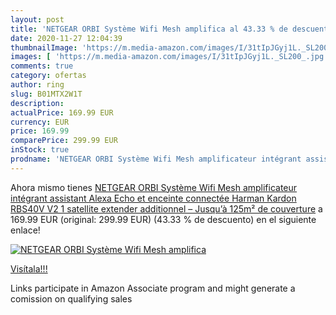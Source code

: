 ```yaml
---
layout: post
title: 'NETGEAR ORBI Système Wifi Mesh amplifica al 43.33 % de descuento'
date: 2020-11-27 12:04:39
thumbnailImage: 'https://m.media-amazon.com/images/I/31tIpJGyj1L._SL200_.jpg'
images: [ 'https://m.media-amazon.com/images/I/31tIpJGyj1L._SL200_.jpg' ]
comments: true
category: ofertas
author: ring
slug: B01MTX2W1T
description:
actualPrice: 169.99 EUR
currency: EUR
price: 169.99
comparePrice: 299.99 EUR
inStock: true
prodname: 'NETGEAR ORBI Système Wifi Mesh amplificateur intégrant assistant Alexa Echo et enceinte connectée Harman Kardon RBS40V V2 1 satellite extender additionnel  – Jusqu’à 125m² de couverture'
---
```


Ahora mismo tienes [NETGEAR ORBI Système Wifi Mesh amplificateur intégrant assistant Alexa Echo et enceinte connectée Harman Kardon RBS40V V2 1 satellite extender additionnel  – Jusqu’à 125m² de couverture](https://www.amazon.fr/dp/B01MTX2W1T/?tag=tolees0d-21) a 169.99 EUR (original: 299.99 EUR) (43.33 %  de descuento) en el siguiente enlace!

[![NETGEAR ORBI Système Wifi Mesh amplifica](https://m.media-amazon.com/images/I/31tIpJGyj1L._SL200_.jpg)](https://www.amazon.fr/dp/B01MTX2W1T/?tag=tolees0d-21)

[Visítala!!!](https://www.amazon.fr/dp/B01MTX2W1T/?tag=tolees0d-21)

Links participate in Amazon Associate program and might generate a comission on qualifying sales
